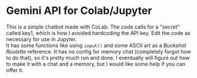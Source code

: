 # Gemini API for Colab/Jupyter
This is a simple chatbot made with CoLab. The code calls for a "secret" called key1, which is how I avoided hardcoding the API key. Edit the code as necessary for use in Jupyter.<br>
It has some functions like using `input()` and some ASCII art as a *Buckshot Roulette* reference. It has no config for memory chat (completely forgot how to do that), so it's pretty much run and done.
I eventually will figure out how to make it with a chat and a memory, but I would like some help if you can offer it.
